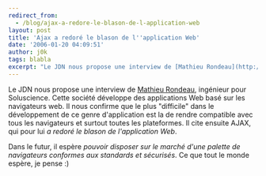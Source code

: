 ```yaml
---
redirect_from:
  - /blog/ajax-a-redore-le-blason-de-l-application-web
layout: post
title: 'Ajax a redoré le blason de l''application Web'
date: '2006-01-20 04:09:51'
author: j0k
tags: blabla
excerpt: "Le JDN nous propose une interview de [Mathieu Rondeau](http://developpeur.journaldunet.com/itws/060117-itw-solucience-rondeau.shtml), ingénieur pour Soluscience. Cette société développe des applications Web basé sur les navigateurs web.     \nIl nous confirme que le plus &quot;difficile&quot; dans le développement de ce genre d'application est la de rendre      …"
---
```


Le JDN nous propose une interview de [Mathieu Rondeau](http://developpeur.journaldunet.com/itws/060117-itw-solucience-rondeau.shtml), ingénieur pour Soluscience. Cette société développe des applications Web basé sur les navigateurs web.
Il nous confirme que le plus &quot;difficile&quot; dans le développement de ce genre d'application est la de rendre compatible avec tous les navigateurs et surtout toutes les plateformes.   Il cite ensuite AJAX, qui pour lui *a redoré le blason de l'application Web*.

Dans le futur, il espère *pouvoir disposer sur le marché d'une palette de navigateurs conformes aux standards et sécurisés*. Ce que tout le monde espère, je pense :)
